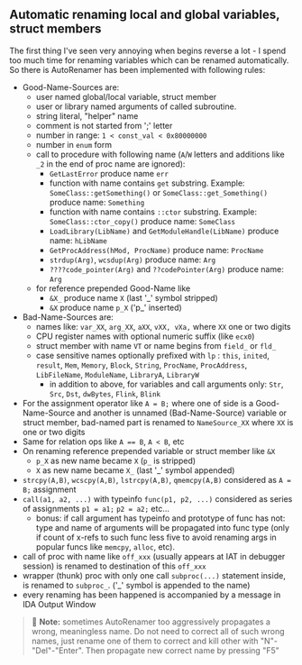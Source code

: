 ## Automatic renaming local and global variables, struct members
The first thing I've seen very annoying when begins reverse a lot - I spend too much time for renaming variables which can be renamed automatically. So there is AutoRenamer has been implemented with following rules:
* Good-Name-Sources are:
	- user named global/local variable, struct member
	- user or library named arguments of called subroutine.
	- string literal, "helper" name
	- comment is not started from ';' letter
	- number in range: `1 < const_val < 0x80000000`
	- number in `enum` form
	- call to procedure with following name (`A`/`W` letters and additions like `_2` in the end of proc name are ignored):
		+ `GetLastError` produce name `err`
		+ function with name contains `get` substring. Example: `SomeClass::getSomething()` or `SomeClass::get_Something()` produce name: `Something`
		+ function with name contains `::ctor` substring. Example: `SomeClass::ctor_copy()` produce name: `SomeClass`
		+ `LoadLibrary(LibName)` and `GetModuleHandle(LibName)` produce name: `hLibName`
		+ `GetProcAddress(hMod, ProcName)` produce name: `ProcName`
		+ `strdup(Arg)`, `wcsdup(Arg)` produce name: `Arg`
		+ `????code_pointer(Arg)` and `??codePointer(Arg)` produce name: `Arg`
	- for reference prepended Good-Name like
		+ `&X_` produce name `X` (last '_' symbol stripped)
		+ `&X`  produce name `p_X` ('p_' inserted)
* Bad-Name-Sources are:
	- names like: `var_XX`, `arg_XX`, `aXX`, `vXX, vXa,` where `XX` one or two digits
	- CPU register names with optional numeric suffix (like `ecx0`)
	- struct member with name `VT` or name begins from `field_` or `fld_`
  - case sensitive names optionally prefixed with `lp` : `this`, `inited`, `result`, `Mem`, `Memory`, `Block`, `String`, `ProcName`, `ProcAddress`, `LibFileName`, `ModuleName`, `LibraryA`, `LibraryW`
	- in addition to above, for variables and call arguments only: `Str`, `Src`, `Dst`, `dwBytes`, `Flink`, `Blink`
* For the assignment operator like `A = B;` where one of side is a Good-Name-Source and another is unnamed (Bad-Name-Source) variable or struct member, bad-named part is renamed to `NameSource_XX` where `XX` is one or two digits
* Same for relation ops like `A == B`, `A < B`, etc 
* On renaming reference prepended variable or struct member like `&X`
	- `p_X` as new name became `X` (`p_` is stripped)
	- `X` as new name became `X_`  (last '_' symbol appended)
* `strcpy(A,B)`, `wcscpy(A,B)`, `lstrcpy(A,B)`, `qmemcpy(A,B)` considered as `A = B;` assignment
* `call(a1, a2, ...)` with typeinfo `func(p1, p2, ...)` considered as series of assignments `p1 = a1;` `p2 = a2;` etc...
	- bonus: if call argument has typeinfo and prototype of func has not: type and name of arguments will be propagated into func type (only if count of x-refs to such func less five to avoid renaming args in popular funcs like `memcpy`, `alloc`, etc).
* call of proc with name like `off_xxx` (usually appears at IAT in debugger session) is renamed to destination of this `off_xxx`
* wrapper (thunk) proc with only one call `subproc(...)` statement inside, is renamed to `subproc_`. ('_' symbol is appended to the name)
* every renaming has been happened is accompanied by a message in IDA Output Window
 
>📝 **Note:** sometimes AutoRenamer too aggressively propagates a wrong, meaningless name. Do not need to correct all of such wrong names, just rename one of them to correct and kill other with "N"-"Del"-"Enter". Then propagate new correct name by pressing "F5"
